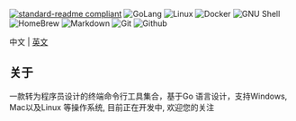[![standard-readme compliant](https://img.shields.io/badge/readme%20style-standard-brightgreen.svg?style=flat-square)](https://github.com/RichardLitt/standard-readme)
![GoLang](https://camo.githubusercontent.com/3cc2c758e723cb171cec95cc8535c9642e1322584da8bd6d218ef0390ab49d04/68747470733a2f2f696d672e736869656c64732e696f2f62616467652f2d476f4c616e672d3030414444383f7374796c653d666c61742d737175617265266c6f676f3d676f266c6f676f436f6c6f723d7768697465)
![Linux](https://camo.githubusercontent.com/dbe944dadb1ba77b539d3e12cf20e400b90d8097a42e67a9389227d75acba4c4/68747470733a2f2f696d672e736869656c64732e696f2f62616467652f2d4c696e75782d4643433632343f7374796c653d666c61742d737175617265266c6f676f3d6c696e7578266c6f676f436f6c6f723d626c61636b)
![Docker](https://camo.githubusercontent.com/204410115a0bb658668e7446bfc6a7eadb6a96a98d81daba65ddaaa541e95f58/68747470733a2f2f696d672e736869656c64732e696f2f62616467652f2d446f636b65722d3234393645443f7374796c653d666c61742d737175617265266c6f676f3d646f636b6572266c6f676f436f6c6f723d7768697465)
![GNU Shell](https://camo.githubusercontent.com/d7bf14575b678a9e2a3df9916ea4d66a41e8ad226dc160b4ae07955ff021521e/68747470733a2f2f696d672e736869656c64732e696f2f62616467652f2d474e555f426173682d3445414132353f7374796c653d666c61742d737175617265266c6f676f3d676e7562617368266c6f676f436f6c6f723d7768697465)
![HomeBrew](https://camo.githubusercontent.com/5dd3c75d4f830f93385f93af2afb1c8f0789ce91b3fad658a5a890b604e4f5ff/68747470733a2f2f696d672e736869656c64732e696f2f62616467652f2d486f6d65427265772d4642423034303f7374796c653d666c61742d737175617265266c6f676f3d686f6d6562726577266c6f676f436f6c6f723d7768697465)
![Markdown](https://camo.githubusercontent.com/b4ffd17afd4f5133a29621bb201dd41f29436c88952d29adab7a96ecbb59cc96/68747470733a2f2f696d672e736869656c64732e696f2f62616467652f2d4d61726b646f776e2d3331353241303f7374796c653d666c61742d737175617265266c6f676f3d6d61726b646f776e266c6f676f436f6c6f723d7768697465)
![Git](https://camo.githubusercontent.com/561f3d4fd727fcca82984c91a65eca069ff34a435072158f6947c4ca52370eae/68747470733a2f2f696d672e736869656c64732e696f2f62616467652f2d4769742d4630353033323f7374796c653d666c61742d737175617265266c6f676f3d676974266c6f676f436f6c6f723d7768697465)
![Github](https://camo.githubusercontent.com/b620c6ad3a16345749694c16a7c06a101c9c7757179e6072352e4035fa562837/68747470733a2f2f696d672e736869656c64732e696f2f62616467652f2d4769746875622d3138313731373f7374796c653d666c61742d737175617265266c6f676f3d676974687562266c6f676f436f6c6f723d7768697465)

中文 | [英文](./README.md)

## 关于
一款转为程序员设计的终端命令行工具集合，基于Go 语言设计，支持Windows, Mac以及Linux  等操作系统,  目前正在开发中, 欢迎您的关注